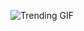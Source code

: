 ![Trending GIF](https://media0.giphy.com/media/v1.Y2lkPThiYjIxNzcyY2p6MXdpOThiajM2bm5jbnZscjI1dGF2Z243Ym9xbzVyYTE5cTYyZCZlcD12MV9naWZzX3NlYXJjaCZjdD1n/wQAbcl6iDnawokpLj9/giphy.gif)
